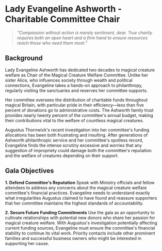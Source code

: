 # Lady Evangeline Ashworth - Charitable Committee Chair

> *"Compassion without action is merely sentiment, dear. True charity requires both an open heart and a firm hand to ensure resources reach those who need them most."*

## Background

Lady Evangeline Ashworth has dedicated two decades to magical creature welfare as Chair of the Magical Creature Welfare Committee. Unlike her sister Alice, who influences society through wealth and political connections, Evangeline takes a hands-on approach to philanthropy, regularly visiting the sanctuaries and reserves her committee supports.

Her committee oversees the distribution of charitable funds throughout magical Britain, with particular pride in their efficiency—less than five percent of donations go to administrative costs. The Ashworth family trust provides nearly twenty percent of the committee's annual budget, making their contributions vital to the welfare of countless magical creatures.

Augustus Thornwick's recent investigation into her committee's funding allocations has been both frustrating and insulting. After generations of Ashworth philanthropic service and her committee's spotless record, Evangeline finds the intense scrutiny excessive and worries that any suggestion of impropriety could damage both the committee's reputation and the welfare of creatures depending on their support.

## Gala Objectives

**1. Defend Committee's Reputation**
Speak with Ministry officials and fellow attendees to address any concerns about the magical creature welfare committee's financial practices. Evangeline needs to understand exactly what irregularities Augustus claimed to have found and reassure supporters that her committee maintains the highest standards of accountability.

**2. Secure Future Funding Commitments**
Use the gala as an opportunity to cultivate relationships with potential new donors who share her passion for magical creature welfare. With Augustus's investigation potentially affecting current funding sources, Evangeline must ensure the committee's financial stability to continue its vital work. Priority contacts include other prominent families and successful business owners who might be interested in supporting her cause.

